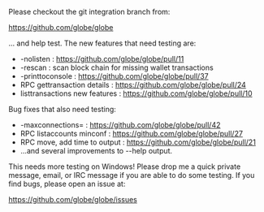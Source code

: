 Please checkout the git integration branch from:

https://github.com/globe/globe

... and help test.  The new features that need testing are:

* -nolisten : https://github.com/globe/globe/pull/11
* -rescan : scan block chain for missing wallet transactions
* -printtoconsole : https://github.com/globe/globe/pull/37
* RPC gettransaction details : https://github.com/globe/globe/pull/24
* listtransactions new features : https://github.com/globe/globe/pull/10

Bug fixes that also need testing:

* -maxconnections= : https://github.com/globe/globe/pull/42
* RPC listaccounts minconf : https://github.com/globe/globe/pull/27
* RPC move, add time to output : https://github.com/globe/globe/pull/21
* ...and several improvements to --help output.

This needs more testing on Windows!  Please drop me a quick private message, email, or IRC message if you are able to do some testing.  If you find bugs, please open an issue at:

https://github.com/globe/globe/issues
